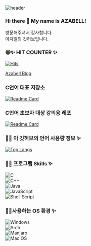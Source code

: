 ![header](https://capsule-render.vercel.app/api?text=Azabell%Github&fontSize=50)  
### Hi there 👋 My name is AZABELL! 
방문해주셔서 감사합니다.  
아자벨의 깃허브입니다.  

<!--
- 🌱 I’m currently learning ...
- 👯 I’m looking to collaborate on ...
- 🤔 I’m looking for help with ...
- 💬 Ask me about ...
- 📫 How to reach me: ...
- 😄 Pronouns: ...
- ⚡ Fun fact: ...
-->

### 😄✨ HIT COUNTER ✨  
[![Hits](https://hits.seeyoufarm.com/api/count/incr/badge.svg?url=https://github.com/Azabell1993/hit-counter)](https://hits.seeyoufarm.com)  

[Azabell Blog](https://blog.naver.com/moreirly)  

### C언어 대표 저장소  
[![Readme Card](https://github-readme-stats.vercel.app/api/pin/?username=Azabell1993&repo=ClangStructPointerExample)](https://github.com/Azabell1993/ClangStructPointerExample.git)  

### C언어 초보자 대상 강의용 레포  
[![Readme Card](https://github-readme-stats.vercel.app/api/pin/?username=Azabell1993&repo=Clang_lecture)](https://github.com/Azabell1993/Clang_lecture.git)  

### 💬✨ 이 깃허브의 언어 사용량 정보 ✨                            
[![Top Langs](https://github-readme-stats.vercel.app/api/top-langs/?username=Azabell1993)](https://github.com/Azabell1993)  

### 🔭✨ 프로그램 Skills ✨  
![C](https://img.shields.io/badge/c-%2300599C.svg?style=for-the-badge&logo=c&logoColor=white)  
![C++](https://img.shields.io/badge/c++-%2300599C.svg?style=for-the-badge&logo=c%2B%2B&logoColor=white)  
![Java](https://img.shields.io/badge/java-%23ED8B00.svg?style=for-the-badge&logo=java&logoColor=white)  
![JavaScript](https://img.shields.io/badge/javascript-%23323330.svg?style=for-the-badge&logo=javascript&logoColor=%23F7DF1E)  
![Shell Script](https://img.shields.io/badge/shell_script-%23121011.svg?style=for-the-badge&logo=gnu-bash&logoColor=white)  

### 🤔✨사용하는 OS 환경 ✨  
![Windows](https://img.shields.io/badge/Windows-0078D6?style=for-the-badge&logo=windows&logoColor=white)  
![Arch](https://img.shields.io/badge/Arch%20Linux-1793D1?logo=arch-linux&logoColor=fff&style=for-the-badge)  
![Manjaro](https://img.shields.io/badge/Manjaro-35BF5C?style=for-the-badge&logo=Manjaro&logoColor=white)  
![Mac OS](https://img.shields.io/badge/mac%20os-000000?style=for-the-badge&logo=macos&logoColor=F0F0F0)  



